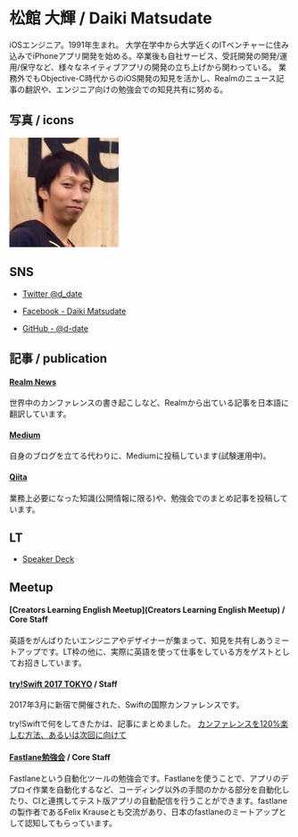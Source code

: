 # 松館 大輝 / Daiki Matsudate

iOSエンジニア。1991年生まれ。
大学在学中から大学近くのITベンチャーに住み込みでiPhoneアプリ開発を始める。卒業後も自社サービス、受託開発の開発/運用/保守など、様々なネイティブアプリの開発の立ち上げから関わっている。
業務外でもObjective-C時代からのiOS開発の知見を活かし、Realmのニュース記事の翻訳や、エンジニア向けの勉強会での知見共有に努める。

## 写真 / icons

![facebook](../imgs/facebook.jpg)

## SNS

* [Twitter @d_date](https://twitter.com/d_date)

* [Facebook - Daiki Matsudate](https://www.facebook.com/matsudate.daiki)

* [GitHub - @d-date](https://github.com/d-date)

## 記事 / publication

#### [Realm News](https://realm.io/jp/news/)

世界中のカンファレンスの書き起こしなど、Realmから出ている記事を日本語に翻訳しています。

#### [Medium](https://medium.com/@d_date)

自身のブログを立てる代わりに、Mediumに投稿しています(試験運用中)。

#### [Qiita](http://qiita.com/d_date)

業務上必要になった知識(公開情報に限る)や、勉強会でのまとめ記事を投稿しています。

## LT

* [Speaker Deck](https://speakerdeck.com/d_date)

## Meetup

#### [Creators Learning English Meetup](Creators Learning English Meetup) / Core Staff

英語をがんばりたいエンジニアやデザイナーが集まって、知見を共有しあうミートアップです。LT枠の他に、実際に英語を使って仕事をしている方をゲストとしてお招きしています。

#### [try!Swift 2017 TOKYO](https://www.tryswift.co/tokyo/jp) / Staff

2017年3月に新宿で開催された、Swiftの国際カンファレンスです。

try!Swiftで何をしてきたかは、記事にまとめました。 [カンファレンスを120%楽しむ方法、あるいは次回に向けて](https://medium.com/@d_date/%E3%82%AB%E3%83%B3%E3%83%95%E3%82%A1%E3%83%AC%E3%83%B3%E3%82%B9%E3%82%92120-%E6%A5%BD%E3%81%97%E3%82%80%E6%96%B9%E6%B3%95-%E3%81%82%E3%82%8B%E3%81%84%E3%81%AF%E6%AC%A1%E5%9B%9E%E3%81%AB%E5%90%91%E3%81%91%E3%81%A6-9a19f9ba0c1e#.38vbs9ts4)

#### [Fastlane勉強会](https://fastlane.connpass.com/) / Core Staff

Fastlaneという自動化ツールの勉強会です。Fastlaneを使うことで、アプリのデプロイ作業を自動化するなど、コーディング以外の手間のかかる部分を自動化したり、CIと連携してテスト版アプリの自動配信を行うことができます。fastlaneの製作者であるFelix Krauseとも交流があり、日本のfastlaneのミートアップとして認知してもらっています。